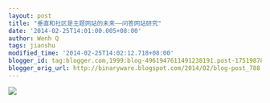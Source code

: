 ```yaml
---
layout: post
title: "垂直和社区是主题网站的未来——问答网站研究"
date: '2014-02-25T14:01:00.005+08:00'
author: Wenh Q
tags: jianshu
modified_time: '2014-02-25T14:02:12.718+08:00'
blogger_id: tag:blogger.com,1999:blog-4961947611491238191.post-1751987823345545033
blogger_orig_url: http://binaryware.blogspot.com/2014/02/blog-post_788.html
---
```

[![](http://prod-jianshu-cwb.b0.upaiyun.com/notes/images/98447/weibo/image_1ae21bb0138c.jpeg)](http://jianshu.io/p/df505438d306)
